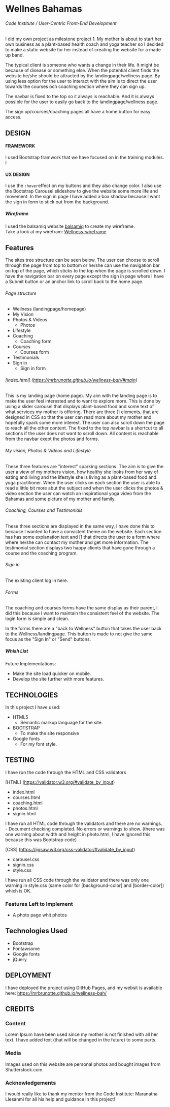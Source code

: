 # Wellnes Bahamas

###### Code Institute / User-Centric Front-End Development

I did my own project as milestone project 1. My mother is about to start her own business as a plant-based health coach and yoga teacher so I decided to make a static website for her instead of creating the website for a made up band. 

The typical client is someone who wants a change in their life. It might be because of disease or something else. When the potential client finds the website he/she should be attracted by the landingpage/wellness page. By using less option for the user to interact with the aim is to direct the user towards the courses och coaching section where they can sign up.

The navbar is fixed to the top so it always is reachable. And it is always possible for the user to easily go back to the landingpage/wellness page.

The sign up/courses/coaching pages all have a home button for easy access.

## DESIGN

#### FRAMEWORK
I used Bootstrap framwork that we have focused on in the training modules. I
#### UX DESIGN
I use the `:hover`effect on my buttons and they also change color. I also use the Bootstrap Carousel slideshow to give the website some more life and movement. In the sign in page I have added a box shadow because I want the sign in form to stick out from the background.
##### Wireframe
I used the balsamiq website [balsamiq](https://balsamiq.com/wireframes/) to create my wireframe. <br/>
Take a look at my wirefram: [Wellness-wireframe](https://github.com/MrBrunotte/wellness-bah/blob/master/Wellness%20Bahamas%20wireframe.pdf)

## Features
The sites tree structure can be seen below. The user can choose to scroll through the page from top to bottom or he/she can use the navigation bar on top of the page, which sticks to the top when the page is scrolled down.
I have the navigation bar on every page except the sign in page where I have a Submit button or an anchor link to scroll back to the home page.

###### Page structure
* Wellness (landingpage/homepage)
* My Vision
* Photos & Videos
    * Photos
* Lifestyle
* Coaching
    * Coaching form
* Courses
    * Courses form
* Testimonials
* Sign in
    * Sign in form

###### [index.html] (https://mrbrunotte.github.io/wellness-bah/#main)
This is my landing page (home page). My aim with the landing page is to make the user feel interested and to want to explore more. This is done by using a slider carousel that displays plant-based food and some text of what services my mother is offering.
There are three [<btn>] elements, that are designed in CSS so that the user can read more about my mother and hopefully spark some more interest.
The user can also scroll down the page to reach all the other content.
The fixed to the top navbar is a shortcut to all sections if the user does not want to scroll down. All content is reachable from the navbar exept the photos and forms.

###### My vision, Photos & Videos and Lifestyle
These three features are "interest" sparking sections. The aim is to give the user a view of my mothers vision, how healthy she looks from her way of eating and living and the lifestyle she is living as a plant-based food and yoga practitioner. 
When the user clicks on each section the user is able to read a little bit more abut the subject and when the user clicks the photos & video section the user can watch an inspirational yoga video from the Bahamas and some picture of my mother and family.

###### Coaching, Courses and Testimonials
These three sections are displayed in the same way, I have done this to because I wanted to have a consistent theme on the website. 
Each section has has some explanation text and [<btn>] that directs the user to a form where where he/she can contact my mother and get more information.
The testimonial section displays two happy clients that have gone through a course and the coaching program.

###### Sign in
The existing client log in here.

###### Forms
The coaching and courses forms have the same display as their parent, I did this because I want to maintain the consistent feel of the website.
The login form is simple and clean.

In the forms there are a "back to Wellness" button that takes the user back to the Wellness/landingpage. This button is made to not give the same focus as the "Sign In" or "Send" buttons.

##### Whish List
Future Implementations:
* Make the site load quicker on mobile.
* Develop the site further with more features.

## TECHNOLOGIES
In this project I have used:
* HTML5
    -  Semantic markup language for the site.
* BOOTSTRAP
    -   To make the site responsive
* Google fonts
    -   For my font style.

## TESTING
I have run the code through the HTML and CSS validators

[HTML] (https://validator.w3.org/#validate_by_input)
 *  index.html
 *  courses.html
 *  coaching.html
 *  photos.html
 *  signin.html

I have run all HTML code through the validators and there are no warnings.
    -   Document checking completed. No errors or warnings to show.
(there was one warning about width and height in photo.html, I have ignored this because this was Bootstrap code)
 
[CSS] (https://jigsaw.w3.org/css-validator/#validate_by_input)
*   carousel.css
*   signin.css
*   style.css

I have run all CSS code through the validator and there was only one warning in style.css (same color for [background-color] and [border-color]) which is OK.

### Features Left to Implement
* A photo page whit photos
## Technologies Used
* Bootstrap
* Fontawsome
* Google fonts
* jQuery

## DEPLOYMENT
 I have deployed the project using GitHub Pages, and my websit is available here: https://mrbrunotte.github.io/wellness-bah/
## CREDITS
### Content
Lorem Ipsum have been used since my mother is not finished with all her text. I have added text (that will be changed in the future) to some parts.
### Media
Images used on this website are personal photos and bought images from Shutterstock.com.
### Acknowledgements
I would really like to thank my mentor from the Code Institute: Maranatha Llesanmi for all his help and guidance in this project!
